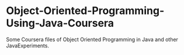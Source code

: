 # Object-Oriented-Programming-Using-Java-Coursera
Some Coursera files of Object Oriented Programming in Java and other JavaExperiments.
